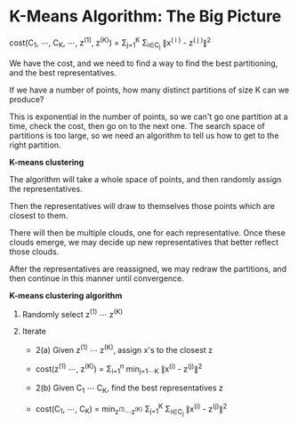 # K-Means Algorithm: The Big Picture

cost(C<sub>1</sub>, ⋯, C<sub>K</sub>, ⋯, z<sup>(1)</sup>, z<sup>(K)</sup>) = Σ<sub>j=1</sub><sup>K</sup> Σ<sub>i∈C<sub>j</sub></sub> ∥x<sup>( i )</sup> - z<sup>( j )</sup>∥<sup>2</sup>

We have the cost, and we need to find a way to find the best partitioning, and the best representatives.

If we have a number of points, how many distinct partitions of size K can we produce?

This is exponential in the number of points, so we can't go one partition at a time, check the cost, then go on to the next one. The search space of partitions is too large, so we need an algorithm to tell us how to get to the right partition.

**K-means clustering**

The algorithm will take a whole space of points, and then randomly assign the representatives.

Then the representatives will draw to themselves those points which are closest to them.

There will then be multiple clouds, one for each representative. Once these clouds emerge, we may decide up new representatives that better reflect those clouds.

After the representatives are reassigned, we may redraw the partitions, and then continue in this manner until convergence.

**K-means clustering algorithm**

1. Randomly select z<sup>(1)</sup> ⋯ z<sup>(K)</sup>

2. Iterate

   - 2(a) Given z<sup>(1)</sup> ⋯ z<sup>(K)</sup>, assign x's to the closest z
   - cost(z<sup>(1)</sup> ⋯, z<sup>(K)</sup>) = Σ<sub>i=1</sub><sup>n</sup> min<sub>j=1⋯K</sub> ∥x<sup>(i)</sup> - z<sup>(j)</sup>∥<sup>2</sup>

   - 2(b) Given C<sub>1</sub> ⋯ C<sub>K</sub>, find the best representatives z
   - cost(C<sub>1</sub>, ⋯, C<sub>K</sub>) = min<sub>z<sup>(1)</sup>⋯z<sup>(K)</sup></sub> Σ<sub>j=1</sub><sup>K</sup> Σ<sub>i∈C<sub>j</sub></sub> ∥x<sup>(i)</sup> - z<sup>(j)</sup>∥<sup>2</sup>
